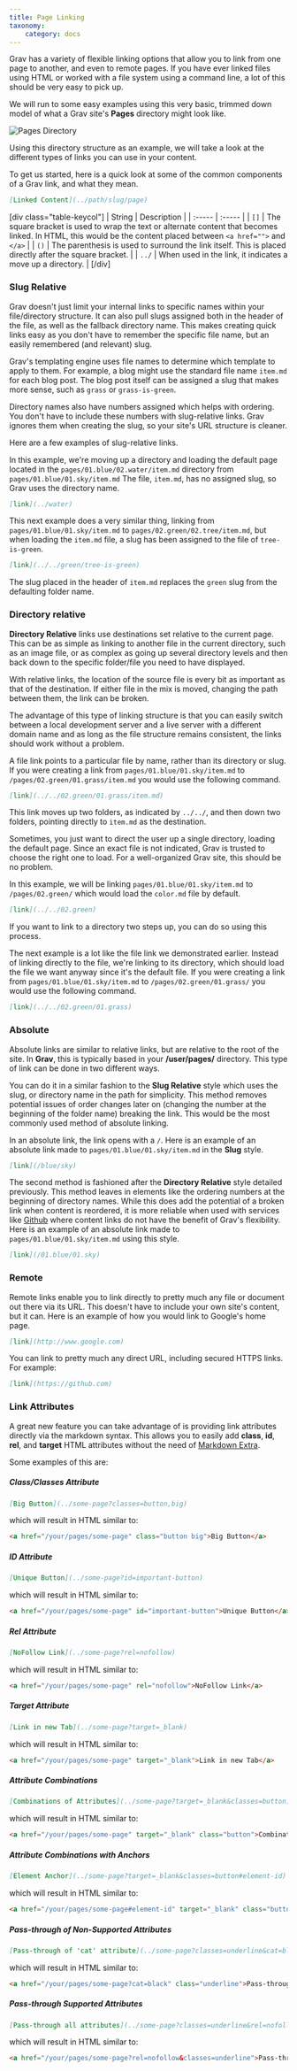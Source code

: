 ```yaml
---
title: Page Linking
taxonomy:
    category: docs
---
```


Grav has a variety of flexible linking options that allow you to link from one page to another, and even to remote pages. If you have ever linked files using HTML or worked with a file system using a command line, a lot of this should be very easy to pick up.

We will run to some easy examples using this very basic, trimmed down model of what a Grav site's **Pages** directory might look like.

![Pages Directory](pages.jpg)

Using this directory structure as an example, we will take a look at the different types of links you can use in your content.

To get us started, here is a quick look at some of the common components of a Grav link, and what they mean.

```markdown
[Linked Content](../path/slug/page)
```

[div class="table-keycol"]
| String | Description |
| :----- | :----- |
| `[]`   | The square bracket is used to wrap the text or alternate content that becomes linked. In HTML, this would be the content placed between `<a href="">` and `</a>` |
| `()`   | The parenthesis is used to surround the link itself. This is placed directly after the square bracket. |
| `../`  | When used in the link, it indicates a move up a directory. |
[/div]

### Slug Relative

Grav doesn't just limit your internal links to specific names within your file/directory structure. It can also pull slugs assigned both in the header of the file, as well as the fallback directory name. This makes creating quick links easy as you don't have to remember the specific file name, but an easily remembered (and relevant) slug.

Grav's templating engine uses file names to determine which template to apply to them. For example, a blog might use the standard file name `item.md` for each blog post. The blog post itself can be assigned a slug that makes more sense, such as `grass` or `grass-is-green`.

Directory names also have numbers assigned which helps with ordering. You don't have to include these numbers with slug-relative links. Grav ignores them when creating the slug, so your site's URL structure is cleaner.

Here are a few examples of slug-relative links.

In this example, we're moving up a directory and loading the default page located in the `pages/01.blue/02.water/item.md` directory from `pages/01.blue/01.sky/item.md` The file, `item.md`, has no assigned slug, so Grav uses the directory name.

```markdown
[link](../water)
```

This next example does a very similar thing, linking from `pages/01.blue/01.sky/item.md` to `pages/02.green/02.tree/item.md`, but when loading the `item.md` file, a slug has been assigned to the file of `tree-is-green`.

```markdown
[link](../../green/tree-is-green)
```

The slug placed in the header of `item.md` replaces the `green` slug from the defaulting folder name.

### Directory relative

**Directory Relative** links use destinations set relative to the current page. This can be as simple as linking to another file in the current directory, such as an image file, or as complex as going up several directory levels and then back down to the specific folder/file you need to have displayed.

With relative links, the location of the source file is every bit as important as that of the destination. If either file in the mix is moved, changing the path between them, the link can be broken.

The advantage of this type of linking structure is that you can easily switch between a local development server and a live server with a different domain name and as long as the file structure remains consistent, the links should work without a problem.

A file link points to a particular file by name, rather than its directory or slug. If you were creating a link from `pages/01.blue/01.sky/item.md` to `/pages/02.green/01.grass/item.md` you would use the following command.

```markdown
[link](../../02.green/01.grass/item.md)
```

This link moves up two folders, as indicated by `../../`, and then down two folders, pointing directly to `item.md` as the destination.

Sometimes, you just want to direct the user up a single directory, loading the default page. Since an exact file is not indicated, Grav is trusted to choose the right one to load. For a well-organized Grav site, this should be no problem.

In this example, we will be linking `pages/01.blue/01.sky/item.md` to `/pages/02.green/` which would load the `color.md` file by default.

```markdown
[link](../../02.green)
```

If you want to link to a directory two steps up, you can do so using this process. 

The next example is a lot like the file link we demonstrated earlier. Instead of linking directly to the file, we're linking to its directory, which should load the file we want anyway since it's the default file. If you were creating a link from `pages/01.blue/01.sky/item.md` to `/pages/02.green/01.grass/` you would use the following command.

```markdown
[link](../../02.green/01.grass)
```

### Absolute

Absolute links are similar to relative links, but are relative to the root of the site. In **Grav**, this is typically based in your **/user/pages/** directory. This type of link can be done in two different ways.

You can do it in a similar fashion to the **Slug Relative** style which uses the slug, or directory name in the path for simplicity. This method removes potential issues of order changes later on (changing the number at the beginning of the folder name) breaking the link. This would be the most commonly used method of absolute linking.

In an absolute link, the link opens with a `/`. Here is an example of an absolute link made to `pages/01.blue/01.sky/item.md` in the **Slug** style.

```markdown
[link](/blue/sky)
```

The second method is fashioned after the **Directory Relative** style detailed previously. This method leaves in elements like the ordering numbers at the beginning of directory names. While this does add the potential of a broken link when content is reordered, it is more reliable when used with services like [Github](https://github.com) where content links do not have the benefit of Grav's flexibility. Here is an example of an absolute link made to `pages/01.blue/01.sky/item.md` using this style.

```markdown
[link](/01.blue/01.sky)
```

### Remote

Remote links enable you to link directly to pretty much any file or document out there via its URL. This doesn't have to include your own site's content, but it can. Here is an example of how you would link to Google's home page.

```markdown
[link](http://www.google.com)
```

You can link to pretty much any direct URL, including secured HTTPS links. For example:

```markdown
[link](https://github.com)
```

### Link Attributes

A great new feature you can take advantage of is providing link attributes directly via the markdown syntax. This allows you to easily add **class**, **id**, **rel**, and **target** HTML attributes without the need of [Markdown Extra](https://michelf.ca/projects/php-markdown/extra/).

Some examples of this are:

##### Class/Classes Attribute

```markdown
[Big Button](../some-page?classes=button,big)
```

which will result in HTML similar to:

```html
<a href="/your/pages/some-page" class="button big">Big Button</a>
```

##### ID Attribute

```markdown
[Unique Button](../some-page?id=important-button)
```

which will result in HTML similar to:

```html
<a href="/your/pages/some-page" id="important-button">Unique Button</a>
```

##### Rel Attribute

```markdown
[NoFollow Link](../some-page?rel=nofollow)
```

which will result in HTML similar to:

```html
<a href="/your/pages/some-page" rel="nofollow">NoFollow Link</a>
```

##### Target Attribute

```markdown
[Link in new Tab](../some-page?target=_blank)
```

which will result in HTML similar to:

```html
<a href="/your/pages/some-page" target="_blank">Link in new Tab</a>
```

##### Attribute Combinations

```markdown
[Combinations of Attributes](../some-page?target=_blank&classes=button)
```

which will result in HTML similar to:

```html
<a href="/your/pages/some-page" target="_blank" class="button">Combinations of Attributes</a>
```

##### Attribute Combinations with Anchors

```markdown
[Element Anchor](../some-page?target=_blank&classes=button#element-id)
```

which will result in HTML similar to:

```html
<a href="/your/pages/some-page#element-id" target="_blank" class="button">Element Anchor</a>
```

##### Pass-through of Non-Supported Attributes

```markdown
[Pass-through of 'cat' attribute](../some-page?classes=underline&cat=black)
```

which will result in HTML similar to:

```html
<a href="/your/pages/some-page?cat=black" class="underline">Pass-through of 'cat' attribute</a>
```

##### Pass-through Supported Attributes

```markdown
[Pass-through all attributes](../some-page?classes=underline&rel=nofollow&noprocess)
```

which will result in HTML similar to:

```html
<a href="/your/pages/some-page?rel=nofollow&classes=underline">Pass-through all attributes</a>
```

